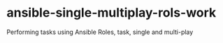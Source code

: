 # ansible-single-multiplay-rols-work
Performing tasks using Ansible Roles, task, single and multi-play
